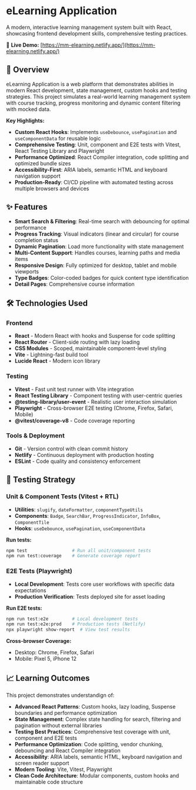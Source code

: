 # eLearning Application

A modern, interactive learning management system built with React, showcasing frontend development skills, comprehensive testing practices.

🔗 **Live Demo:** [https://mm-elearning.netlify.app/](https://mm-elearning.netlify.app/)

## 🎯 Overview

eLearning Application is a web platform that demonstrates abilities in modern React development, state management, custom hooks and testing strategies. This project simulates a real-world learning management system with course tracking, progress monitoring and dynamic content filtering with mocked data.

**Key Highlights:**

- **Custom React Hooks**: Implements `useDebounce`, `usePagination` and `useComponentData` for reusable logic
- **Comprehensive Testing**: Unit, component and E2E tests with Vitest, React Testing Library and Playwright
- **Performance Optimized**: React Compiler integration, code splitting and optimized bundle sizes
- **Accessibility-First**: ARIA labels, semantic HTML and keyboard navigation support
- **Production-Ready**: CI/CD pipeline with automated testing across multiple browsers and devices

## ✨ Features

- **Smart Search & Filtering**: Real-time search with debouncing for optimal performance
- **Progress Tracking**: Visual indicators (linear and circular) for course completion status
- **Dynamic Pagination**: Load more functionality with state management
- **Multi-Content Support**: Handles courses, learning paths and media items
- **Responsive Design**: Fully optimized for desktop, tablet and mobile viewports
- **Type Badges**: Color-coded badges for quick content type identification
- **Detail Pages**: Comprehensive course information

## 🛠️ Technologies Used

### Frontend

- **React** - Modern React with hooks and Suspense for code splitting
- **React Router** - Client-side routing with lazy loading
- **CSS Modules** - Scoped, maintainable component-level styling
- **Vite** - Lightning-fast build tool
- **Lucide React** - Modern icon library

### Testing

- **Vitest** - Fast unit test runner with Vite integration
- **React Testing Library** - Component testing with user-centric queries
- **@testing-library/user-event** - Realistic user interaction simulation
- **Playwright** - Cross-browser E2E testing (Chrome, Firefox, Safari, Mobile)
- **@vitest/coverage-v8** - Code coverage reporting

### Tools & Deployment

- **Git** - Version control with clean commit history
- **Netlify** - Continuous deployment with production hosting
- **ESLint** - Code quality and consistency enforcement

## 🧪 Testing Strategy

### Unit & Component Tests (Vitest + RTL)

- **Utilities**: `slugify`, `dateFormatter`, `componentTypeUtils`
- **Components**: `Badge`, `SearchBar`, `ProgressIndicator`, `InfoBox`, `ComponentTile`
- **Hooks**: `useDebounce`, `usePagination`, `useComponentData`

**Run tests:**

```bash
npm test                 # Run all unit/component tests
npm run test:coverage    # Generate coverage report
```

### E2E Tests (Playwright)

- **Local Development**: Tests core user workflows with specific data expectations
- **Production Verification**: Tests deployed site for asset loading

**Run E2E tests:**

```bash
npm run test:e2e         # Local development tests
npm run test:e2e:prod    # Production tests (Netlify)
npx playwright show-report  # View test results
```

**Cross-browser Coverage:**

- Desktop: Chrome, Firefox, Safari
- Mobile: Pixel 5, iPhone 12

## 📈 Learning Outcomes

This project demonstrates understandign of:

- **Advanced React Patterns**: Custom hooks, lazy loading, Suspense boundaries and performance optimization
- **State Management**: Complex state handling for search, filtering and pagination without external libraries
- **Testing Best Practices**: Comprehensive test coverage with unit, component and E2E tests
- **Performance Optimization**: Code splitting, vendor chunking, debouncing and React Compiler integration
- **Accessibility**: ARIA labels, semantic HTML, keyboard navigation and screen reader support
- **Modern Tooling**: Vite, Vitest, Playwright
- **Clean Code Architecture**: Modular components, custom hooks and maintainable code structure
